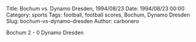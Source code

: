 Title: Bochum vs. Dynamo Dresden, 1994/08/23
Date: 1994/08/23 00:00
Category: sports
Tags: football, football scores, Bochum, Dynamo Dresden
Slug: bochum-vs-dynamo-dresden
Author: carbonero


Bochum 2 - 0 Dynamo Dresden
